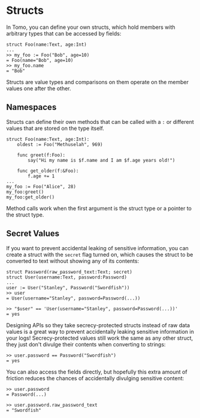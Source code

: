 # Structs

In Tomo, you can define your own structs, which hold members with arbitrary
types that can be accessed by fields:

```tomo
struct Foo(name:Text, age:Int)
...
>> my_foo := Foo("Bob", age=10)
= Foo(name="Bob", age=10)
>> my_foo.name
= "Bob"
```

Structs are value types and comparisons on them operate on the member values
one after the other.

## Namespaces

Structs can define their own methods that can be called with a `:` or different
values that are stored on the type itself.

```tomo
struct Foo(name:Text, age:Int):
    oldest := Foo("Methuselah", 969)

    func greet(f:Foo):
        say("Hi my name is $f.name and I am $f.age years old!")

    func get_older(f:&Foo):
        f.age += 1
...
my_foo := Foo("Alice", 28)
my_foo:greet()
my_foo:get_older()
```

Method calls work when the first argument is the struct type or a pointer to
the struct type.

## Secret Values

If you want to prevent accidental leaking of sensitive information, you can
create a struct with the `secret` flag turned on, which causes the struct to
be converted to text without showing any of its contents:

```tomo
struct Password(raw_password_text:Text; secret)
struct User(username:Text, password:Password)
...
user := User("Stanley", Password("Swordfish"))
>> user
= User(username="Stanley", password=Password(...))

>> "$user" == 'User(username="Stanley", password=Password(...))'
= yes
```

Designing APIs so they take secrecy-protected structs instead of raw data
values is a great way to prevent accidentally leaking sensitive information in
your logs! Secrecy-protected values still work the same as any other struct,
they just don't divulge their contents when converting to strings:

```tomo
>> user.password == Password("Swordfish")
= yes
```

You can also access the fields directly, but hopefully this extra amount of
friction reduces the chances of accidentally divulging sensitive content:

```tomo
>> user.password
= Password(...)

>> user.password.raw_password_text
= "Swordfish"
```
